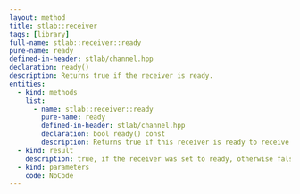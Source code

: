 ```yaml
---
layout: method
title: stlab::receiver
tags: [library]
full-name: stlab::receiver::ready
pure-name: ready
defined-in-header: stlab/channel.hpp 
declaration: ready()
description: Returns true if the receiver is ready.
entities:
  - kind: methods
    list:
      - name: stlab::receiver::ready
        pure-name: ready
        defined-in-header: stlab/channel.hpp 
        declaration: bool ready() const
        description: Returns true if this receiver is ready to receive values.
  - kind: result
    description: true, if the receiver was set to ready, otherwise false; the initial value is false.
  - kind: parameters
    code: NoCode
---
```

